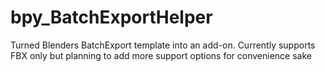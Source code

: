 # bpy_BatchExportHelper
Turned Blenders BatchExport template into an add-on.
Currently supports FBX only but planning to add more support options for convenience sake
